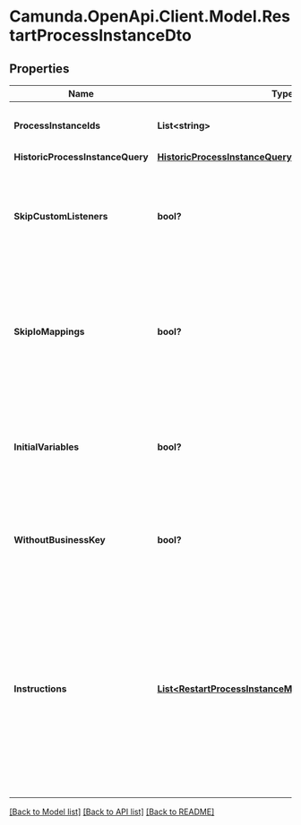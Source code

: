 # Camunda.OpenApi.Client.Model.RestartProcessInstanceDto

## Properties

Name | Type | Description | Notes
------------ | ------------- | ------------- | -------------
**ProcessInstanceIds** | **List&lt;string&gt;** | A list of process instance ids to restart. | [optional] 
**HistoricProcessInstanceQuery** | [**HistoricProcessInstanceQueryDto**](HistoricProcessInstanceQueryDto.md) |  | [optional] 
**SkipCustomListeners** | **bool?** | Skip execution listener invocation for activities that are started as part of this request. | [optional] 
**SkipIoMappings** | **bool?** | Skip execution of [input/output variable mappings](https://docs.camunda.org/manual/7.15/user-guide/process-engine/variables/#input-output-variable-mapping) for activities that are started as part of this request. | [optional] 
**InitialVariables** | **bool?** | Set the initial set of variables during restart. By default, the last set of variables is used. | [optional] 
**WithoutBusinessKey** | **bool?** | Do not take over the business key of the historic process instance. | [optional] 
**Instructions** | [**List&lt;RestartProcessInstanceModificationInstructionDto&gt;**](RestartProcessInstanceModificationInstructionDto.md) | **Optional**. A JSON array of instructions that specify which activities to start the process instance at. If this property is omitted, the process instance starts at its default blank start event. | [optional] 

[[Back to Model list]](../README.md#documentation-for-models) [[Back to API list]](../README.md#documentation-for-api-endpoints) [[Back to README]](../README.md)

